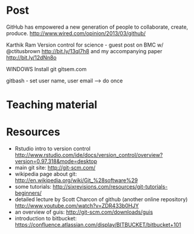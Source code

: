 

# Post #

GitHub has empowered a new generation of people to collaborate, create, produce.  http://www.wired.com/opinion/2013/03/github/

Karthik Ram Version control for science - guest post on BMC w/ @ctitusbrown http://bit.ly/13qI7h8  and my accompanying paper http://bit.ly/12dNn8o


WINDOWS
Install git
gitsem.com

gitbash - set user name, user email  --> do once



# Teaching material #



# Resources #
- Rstudio intro to version control  http://www.rstudio.com/ide/docs/version_control/overview?version=0.97.318&mode=desktop
- main git site: http://git-scm.com/
- wikipedia page about git: http://en.wikipedia.org/wiki/Git_%28software%29
- some tutorials: http://sixrevisions.com/resources/git-tutorials-beginners/
- detailed lecture by Scott Charcon of github (another online
repository) http://www.youtube.com/watch?v=ZDR433b0HJY
- an overview of guis: http://git-scm.com/downloads/guis
- introduction to bitbucket:
https://confluence.atlassian.com/display/BITBUCKET/bitbucket+101

